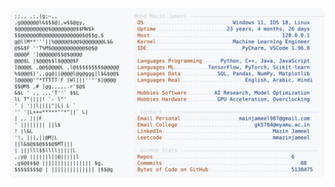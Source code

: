 <picture>
  <source srcset="https://raw.githubusercontent.com/mmazinjameel/mmazinjameel/main/dark_mode.svg?v=1743444836" media="(prefers-color-scheme: dark)">
  <img src="https://raw.githubusercontent.com/mmazinjameel/mmazinjameel/main/light_mode.svg?v=1743444836">
</picture>
